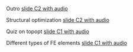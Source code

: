 Outro [slide C2 with audio](https://app.amanote.com/note-taking/document/c64d3f3f-a4ce-4006-90e6-99493675e117)

Structural optimization [slide C2 with audio](https://app.amanote.com/note-taking/document/81a33d56-ed3e-40e6-bc78-da19d4f3f8c4)

Quiz on topopt [slide C1 with audio](https://app.amanote.com/note-taking/document/c33a7289-56a5-4fb7-aa6f-549646209da8)

Different types of FE elements [slide C1 with audio](https://app.amanote.com/note-taking/document/0746906a-1e85-4e31-bd69-95233fbcce88)
